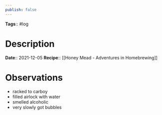 ```yaml
---
publish: false
---
```

**Tags**:: #log

# Description
**Date**:: 2021-12-05
**Recipe**:: [[Honey Mead - Adventures in Homebrewing]]

# Observations
- racked to carboy
- filled airlock with water
- smelled alcoholic
- very slowly got bubbles